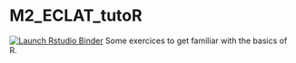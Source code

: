 
# M2\_ECLAT\_tutoR

<!-- badges: start -->

[![Launch Rstudio
Binder](http://mybinder.org/badge_logo.svg)](https://mybinder.org/v2/gh/thaos/M2_ECLAT_tutoR/main?urlpath=lab) <!-- badges: end --> 
Some exercices to get familiar with the basics of R.

